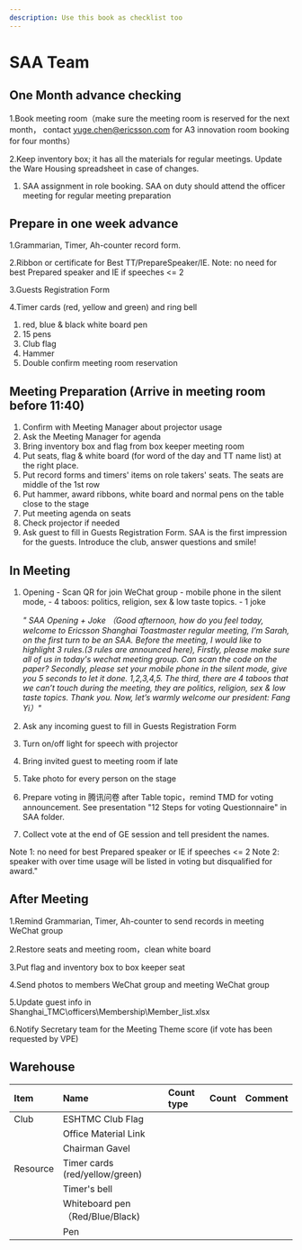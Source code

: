 ```yaml
---
description: Use this book as checklist too
---
```


# SAA Team

## One Month advance checking

1.Book meeting room（make sure the meeting room is reserved for the next month， contact yuge.chen@ericsson.com for A3 innovation room booking for four months）

2.Keep inventory box; it has all the materials for regular meetings. Update the Ware Housing spreadsheet in case of changes.

1. SAA assignment in role booking. SAA on duty should attend the officer meeting for regular meeting preparation

## Prepare in one week advance

1.Grammarian, Timer, Ah-counter record form.

2.Ribbon or certificate for Best TT/PrepareSpeaker/IE. Note: no need for best Prepared speaker and IE if speeches &lt;= 2

3.Guests Registration Form

4.Timer cards \(red, yellow and green\) and ring bell

1. red, blue & black white board pen
2. 15 pens
3. Club flag
4. Hammer
5. Double confirm meeting room reservation

## Meeting Preparation  \(Arrive in meeting room before 11:40\)

1. Confirm with Meeting Manager about projector usage 
2. Ask the Meeting Manager for agenda
3. Bring inventory box and flag from box keeper meeting room 
4. Put seats, flag & white board \(for word of the day and TT name list\) at the right place. 
5. Put record forms and timers' items on role takers' seats. The seats are middle of the 1st row 
6. Put hammer, award ribbons, white board and normal pens on the table close to the stage 
7. Put meeting agenda on seats 
8. Check projector if needed 
9. Ask guest to fill in Guests Registration Form. SAA is the first impression for the guests. Introduce the club, answer questions and smile!

## In Meeting

1. Opening - Scan QR for join WeChat group - mobile phone in the silent mode, - 4 taboos: politics, religion, sex & low taste topics. - 1 joke

   _" SAA Opening + Joke （Good afternoon, how do you feel today, welcome to Ericsson Shanghai Toastmaster regular meeting, I’m Sarah, on the first turn to be an SAA. Before the meeting, I would like to highlight 3 rules.\(3 rules are announced here\), Firstly, please make sure all of us in today's wechat meeting group. Can scan the code on the paper? Secondly, please set your mobile phone in the silent mode, give you 5 seconds to let it done. 1,2,3,4,5. The third, there are 4 taboos that we can’t touch during the meeting, they are politics, religion, sex & low taste topics. Thank you. Now, let’s warmly welcome our president: Fang Yi）"_

2. Ask any incoming guest to fill in Guests Registration Form
3. Turn on/off light for speech with projector
4. Bring invited guest to meeting room if late
5. Take photo for every person on the stage
6. Prepare voting in 腾讯问卷 after Table topic，remind TMD for voting announcement. See presentation "12 Steps for voting Questionnaire" in SAA folder.
7. Collect vote at the end of GE session and tell president the names.

Note 1: no need for best Prepared speaker or IE if speeches &lt;= 2 Note 2: speaker with over time usage will be listed in voting but disqualified for award."

## After Meeting

1.Remind Grammarian, Timer, Ah-counter to send records in meeting WeChat group

2.Restore seats and meeting room，clean white board

3.Put flag and inventory box to box keeper seat

4.Send photos to members WeChat group and meeting WeChat group

5.Update guest info in Shanghai\_TMC\officers\Membership\Member\_list.xlsx

6.Notify Secretary team for the Meeting Theme score \(if vote has been requested by VPE\)

## Warehouse

| Item | Name | Count type | Count | Comment |
| :--- | :--- | :--- | :--- | :--- |
| Club | ESHTMC Club Flag |  |  |  |
|  | Office Material Link |  |  |  |
|  | Chairman Gavel |  |  |  |
| Resource | Timer cards \(red/yellow/green\) |  |  |  |
|  | Timer's bell |  |  |  |
|  | Whiteboard pen（Red/Blue/Black\) |  |  |  |
|  | Pen |  |  |  |

